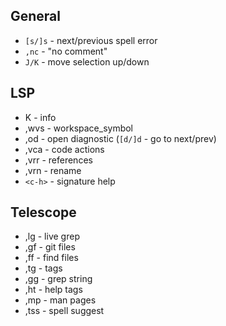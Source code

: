 ## General

* `[s/]s` - next/previous spell error
* `,nc` - "no comment"
* `J/K` - move selection up/down


## LSP

* K - info
* ,wvs - workspace_symbol
* ,od - open diagnostic (`[d/]d` - go to next/prev)
* ,vca - code actions
* ,vrr - references
* ,vrn - rename
* `<c-h>` - signature help

## Telescope

* ,lg - live grep
* ,gf - git files
* ,ff - find files
* ,tg - tags
* ,gg - grep string
* ,ht - help tags
* ,mp - man pages
* ,tss - spell suggest
